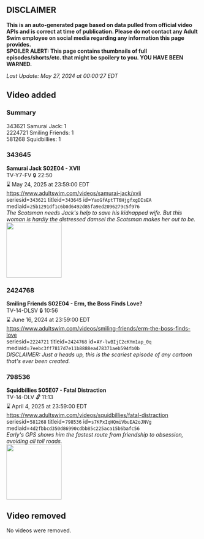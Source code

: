 ## DISCLAIMER
**This is an auto-generated page based on data pulled from official video APIs and is correct at time of publication. Please do not contact any Adult Swim employee on social media regarding any information this page provides.**  
**SPOILER ALERT: This page contains thumbnails of full episodes/shorts/etc. that might be spoilery to you. YOU HAVE BEEN WARNED.**  

_Last Update: May 27, 2024 at 00:00:27 EDT_
## Video added
### Summary
343621 Samurai Jack: 1  
2224721 Smiling Friends: 1  
581268 Squidbillies: 1  
### 343645
**Samurai Jack S02E04 - XVII**  
TV-Y7-FV 🔒 22:50  
⌛ May 24, 2025 at 23:59:00 EDT  
https://www.adultswim.com/videos/samurai-jack/xvii  
seriesid=`343621` titleid=`343645` id=`YaoGfAptTT6HjgfxgDIsEA` mediaid=`25b1291df1c6b0d6492d85fa9ed2096279c5f976`  
_The Scotsman needs Jack's help to save his kidnapped wife.  But this woman is hardly the distressed damsel the Scotsman makes her out to be._  
<a href="https://media.cdn.adultswim.com/uploads/20200406/thumbnails/2_20461643545-samjack_017.jpg"><img src="https://media.cdn.adultswim.com/uploads/20200406/thumbnails/2_20461643545-samjack_017.jpg" height="144px" /></a>
### 2424768
**Smiling Friends S02E04 - Erm, the Boss Finds Love?**  
TV-14-DLSV 🔒 10:56  
⌛ June 16, 2024 at 23:59:00 EDT  
https://www.adultswim.com/videos/smiling-friends/erm-the-boss-finds-love  
seriesid=`2224721` titleid=`2424768` id=`AY-lwBIjC2cKYm1ap_0q` mediaid=`7eebc3ff7817d7e11b8888ea478371aeb594fb0b`  
_DISCLAIMER: Just a heads up, this is the scariest episode of any cartoon that's ever been created._  
### 798536
**Squidbillies S05E07 - Fatal Distraction**  
TV-14-DLV 🔓 11:13  
⌛ April 4, 2025 at 23:59:00 EDT  
https://www.adultswim.com/videos/squidbillies/fatal-distraction  
seriesid=`581268` titleid=`798536` id=`s7KPxIqHQmiVbuEA2oJNVg` mediaid=`4d2fbbcd350d86990cdbb85c225aca15b6bafc56`  
_Early's GPS shows him the fastest route from friendship to obsession, avoiding all toll roads._  
<a href="https://media.cdn.adultswim.com/uploads/20200413/thumbnails/2_204131319476-squidbillies_058_dst_cid-WJU3.jpg"><img src="https://media.cdn.adultswim.com/uploads/20200413/thumbnails/2_204131319476-squidbillies_058_dst_cid-WJU3.jpg" height="144px" /></a>
## Video removed
No videos were removed.  

